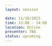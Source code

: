 ```yaml
---
layout: session

date: 11/10/2023
time: 13:00 - 14:00
location: Online
presenter: TBA
status: upcoming
---
```

